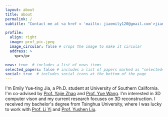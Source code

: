 ```yaml
---
layout: about
title: about
permalink: /
subtitle: "Contact me at <a href = 'mailto: jiaemily120@gmail.com'>jiaemily120@gmail.com </a>"

profile:
  align: right
  image: prof_pic.jpeg
  image_circular: false # crops the image to make it circular
  address: > 
    <p></p>

news: true  # includes a list of news items
selected_papers: false # includes a list of papers marked as "selected={true}"
social: true  # includes social icons at the bottom of the page
---
```

I'm Emily Yue-ting Jia, a Ph.D. student at University of Southern California. I'm co-advised by [Prof. Yajie Zhao](https://www.yajie-zhao.com/) and [Prof. Yue Wang](https://yuewang.xyz/). I'm interested in 3D computer vison and my current research focuses on 3D reconstruction. I received my bachelor's degree from Tsinghua University, where I was lucky to work with [Prof. Li Yi](https://ericyi.github.io) and [Prof. Yushen Liu](https://yushen-liu.github.io).